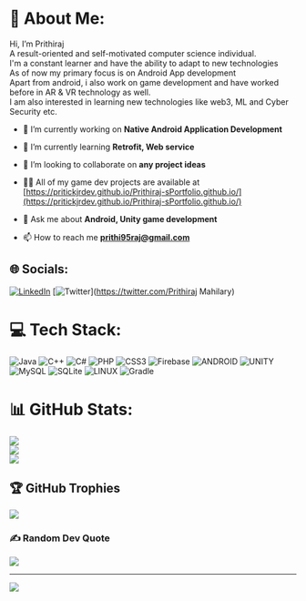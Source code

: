 # 💫 About Me:
Hi, I’m Prithiraj<br>
A result-oriented and self-motivated computer science individual.<br>
I'm a constant learner and have the ability to adapt to new technologies<br> 
As of now my primary focus is on Android App development<br>
Apart from android, i also work on game development and have worked before in AR & VR technology as well.<br>
I am also interested in learning new technologies like web3, ML and Cyber Security etc.

- 🔭 I’m currently working on **Native Android Application Development**

- 🌱 I’m currently learning **Retrofit, Web service**

- 👯 I’m looking to collaborate on **any project ideas**

- 👨‍💻 All of my game dev projects are available at [https://pritickjrdev.github.io/Prithiraj-sPortfolio.github.io/](https://pritickjrdev.github.io/Prithiraj-sPortfolio.github.io/)

- 💬 Ask me about **Android, Unity game development**

- 📫 How to reach me **prithi95raj@gmail.com**

## 🌐 Socials:
[![LinkedIn](https://img.shields.io/badge/LinkedIn-%230077B5.svg?logo=linkedin&logoColor=white)](https://www.linkedin.com/in/prithiraj-mahilary-435201249/) [![Twitter](https://img.shields.io/badge/Twitter-%231DA1F2.svg?logo=Twitter&logoColor=white)](https://twitter.com/Prithiraj Mahilary) 

# 💻 Tech Stack:
![Java](https://img.shields.io/badge/java-%23ED8B00.svg?style=for-the-badge&logo=java&logoColor=white) ![C++](https://img.shields.io/badge/c++-%2300599C.svg?style=for-the-badge&logo=c%2B%2B&logoColor=white) ![C#](https://img.shields.io/badge/c%23-%23239120.svg?style=for-the-badge&logo=c-sharp&logoColor=white) ![PHP](https://img.shields.io/badge/php-%23777BB4.svg?style=for-the-badge&logo=php&logoColor=white) ![CSS3](https://img.shields.io/badge/css3-%231572B6.svg?style=for-the-badge&logo=css3&logoColor=white) ![Firebase](https://img.shields.io/badge/firebase-%23039BE5.svg?style=for-the-badge&logo=firebase) ![ANDROID](https://img.shields.io/badge/android-%2320232a.svg?style=for-the-badge&logo=android&logoColor=%a4c639) ![UNITY](https://img.shields.io/badge/Unity-%2320232a.svg?style=for-the-badge&logo=unity&logoColor=white) ![MySQL](https://img.shields.io/badge/mysql-%2300f.svg?style=for-the-badge&logo=mysql&logoColor=white) ![SQLite](https://img.shields.io/badge/sqlite-%2307405e.svg?style=for-the-badge&logo=sqlite&logoColor=white) ![LINUX](https://img.shields.io/badge/Linux-FCC624?style=for-the-badge&logo=linux&logoColor=black) ![Gradle](https://img.shields.io/badge/Gradle-02303A.svg?style=for-the-badge&logo=Gradle&logoColor=white)
# 📊 GitHub Stats:
![](https://github-readme-stats.vercel.app/api?username=PritickJrDev&theme=blue-green&hide_border=false&include_all_commits=false&count_private=false)<br/>
![](https://github-readme-streak-stats.herokuapp.com/?user=PritickJrDev&theme=blue-green&hide_border=false)<br/>
![](https://github-readme-stats.vercel.app/api/top-langs/?username=PritickJrDev&theme=blue-green&hide_border=false&include_all_commits=false&count_private=false&layout=compact)

## 🏆 GitHub Trophies
![](https://github-profile-trophy.vercel.app/?username=PritickJrDev&theme=monokai&no-frame=false&no-bg=true&margin-w=4)

### ✍️ Random Dev Quote
![](https://quotes-github-readme.vercel.app/api?type=horizontal&theme=merko)

---
[![](https://visitcount.itsvg.in/api?id=PritickJrDev&icon=5&color=0)](https://visitcount.itsvg.in)

<!-- Proudly created with GPRM ( https://gprm.itsvg.in ) -->

